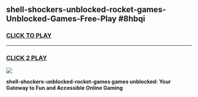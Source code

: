 
## shell-shockers-unblocked-rocket-games-Unblocked-Games-Free-Play #8hbqi
<h3>
<a href="https://us.freeplayer.one?title=shell-shockers-unblocked-rocket-games&ref=9M">CLICK TO PLAY</a></h3>
<hr>

<h3>
<a href="https://us.freeplayer.one?title=shell-shockers-unblocked-rocket-games&ref=9M">CLICK 2 PLAY</a>
  
</h3>

<a href="https://us.freeplayer.one?title=shell-shockers-unblocked-rocket-games&ref=9M"><img src="https://clearcache.store/games.png"></a>


**shell-shockers-unblocked-rocket-games games unblocked: Your Gateway to Fun and Accessible Online Gaming**
